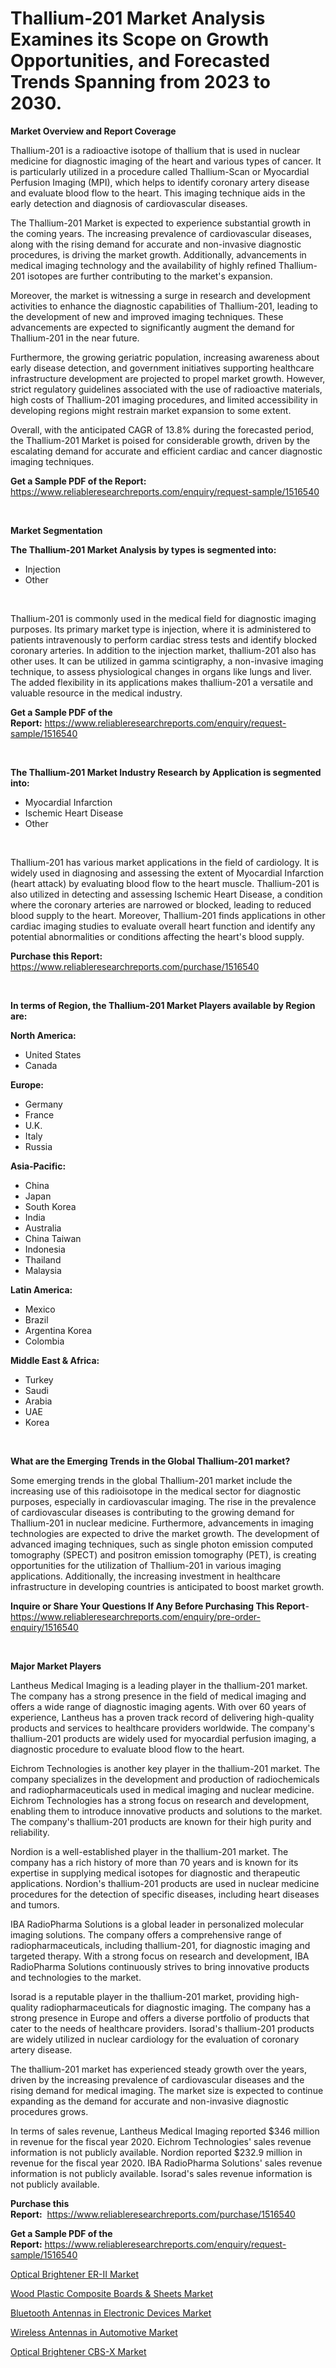 <p><h1>Thallium-201 Market Analysis Examines its Scope on Growth Opportunities, and Forecasted Trends Spanning from 2023 to 2030.</h1></p><p><strong>Market Overview and Report Coverage</strong></p>
<p><p>Thallium-201 is a radioactive isotope of thallium that is used in nuclear medicine for diagnostic imaging of the heart and various types of cancer. It is particularly utilized in a procedure called Thallium-Scan or Myocardial Perfusion Imaging (MPI), which helps to identify coronary artery disease and evaluate blood flow to the heart. This imaging technique aids in the early detection and diagnosis of cardiovascular diseases.</p><p>The Thallium-201 Market is expected to experience substantial growth in the coming years. The increasing prevalence of cardiovascular diseases, along with the rising demand for accurate and non-invasive diagnostic procedures, is driving the market growth. Additionally, advancements in medical imaging technology and the availability of highly refined Thallium-201 isotopes are further contributing to the market's expansion.</p><p>Moreover, the market is witnessing a surge in research and development activities to enhance the diagnostic capabilities of Thallium-201, leading to the development of new and improved imaging techniques. These advancements are expected to significantly augment the demand for Thallium-201 in the near future.</p><p>Furthermore, the growing geriatric population, increasing awareness about early disease detection, and government initiatives supporting healthcare infrastructure development are projected to propel market growth. However, strict regulatory guidelines associated with the use of radioactive materials, high costs of Thallium-201 imaging procedures, and limited accessibility in developing regions might restrain market expansion to some extent.</p><p>Overall, with the anticipated CAGR of 13.8% during the forecasted period, the Thallium-201 Market is poised for considerable growth, driven by the escalating demand for accurate and efficient cardiac and cancer diagnostic imaging techniques.</p></p>
<p><strong>Get a Sample PDF of the Report:</strong> <a href="https://www.reliableresearchreports.com/enquiry/request-sample/1516540">https://www.reliableresearchreports.com/enquiry/request-sample/1516540</a></p>
<p>&nbsp;</p>
<p><strong>Market Segmentation</strong></p>
<p><strong>The Thallium-201 Market Analysis by types is segmented into:</strong></p>
<p><ul><li>Injection</li><li>Other</li></ul></p>
<p>&nbsp;</p>
<p><p>Thallium-201 is commonly used in the medical field for diagnostic imaging purposes. Its primary market type is injection, where it is administered to patients intravenously to perform cardiac stress tests and identify blocked coronary arteries. In addition to the injection market, thallium-201 also has other uses. It can be utilized in gamma scintigraphy, a non-invasive imaging technique, to assess physiological changes in organs like lungs and liver. The added flexibility in its applications makes thallium-201 a versatile and valuable resource in the medical industry.</p></p>
<p><strong>Get a Sample PDF of the Report:</strong>&nbsp;<a href="https://www.reliableresearchreports.com/enquiry/request-sample/1516540">https://www.reliableresearchreports.com/enquiry/request-sample/1516540</a></p>
<p>&nbsp;</p>
<p><strong>The Thallium-201 Market Industry Research by Application is segmented into:</strong></p>
<p><ul><li>Myocardial Infarction</li><li>Ischemic Heart Disease</li><li>Other</li></ul></p>
<p>&nbsp;</p>
<p><p>Thallium-201 has various market applications in the field of cardiology. It is widely used in diagnosing and assessing the extent of Myocardial Infarction (heart attack) by evaluating blood flow to the heart muscle. Thallium-201 is also utilized in detecting and assessing Ischemic Heart Disease, a condition where the coronary arteries are narrowed or blocked, leading to reduced blood supply to the heart. Moreover, Thallium-201 finds applications in other cardiac imaging studies to evaluate overall heart function and identify any potential abnormalities or conditions affecting the heart's blood supply.</p></p>
<p><strong>Purchase this Report:</strong>&nbsp; <a href="https://www.reliableresearchreports.com/purchase/1516540">https://www.reliableresearchreports.com/purchase/1516540</a></p>
<p>&nbsp;</p>
<p><strong>In terms of Region, the Thallium-201 Market Players available by Region are:</strong></p>
<p>
    <p> <strong> North America: </strong>
        <ul>
            <li>United States</li>
            <li>Canada</li>
        </ul>
        </p> 
    <p> <strong> Europe: </strong>
        <ul>
            <li>Germany</li>
            <li>France</li>
            <li>U.K.</li>
            <li>Italy</li>
            <li>Russia</li>
        </ul>
        </p> 
    <p> <strong> Asia-Pacific: </strong>
        <ul>
            <li>China</li>
            <li>Japan</li>
            <li>South Korea</li>
            <li>India</li>
            <li>Australia</li>
            <li>China Taiwan</li>
            <li>Indonesia</li>
            <li>Thailand</li>
            <li>Malaysia</li>
        </ul>
        </p> 
    <p> <strong> Latin America: </strong>
        <ul>
            <li>Mexico</li>
            <li>Brazil</li>
            <li>Argentina Korea</li>
            <li>Colombia</li>
        </ul>
        </p> 
    <p> <strong> Middle East & Africa: </strong>
        <ul>
            <li>Turkey</li>
            <li>Saudi</li>
            <li>Arabia</li>
            <li>UAE</li>
            <li>Korea</li>
        </ul>
    </p>
    </p>
<p>&nbsp;</p>
<p><strong>What are the Emerging Trends in the Global Thallium-201 market?</strong></p>
<p><p>Some emerging trends in the global Thallium-201 market include the increasing use of this radioisotope in the medical sector for diagnostic purposes, especially in cardiovascular imaging. The rise in the prevalence of cardiovascular diseases is contributing to the growing demand for Thallium-201 in nuclear medicine. Furthermore, advancements in imaging technologies are expected to drive the market growth. The development of advanced imaging techniques, such as single photon emission computed tomography (SPECT) and positron emission tomography (PET), is creating opportunities for the utilization of Thallium-201 in various imaging applications. Additionally, the increasing investment in healthcare infrastructure in developing countries is anticipated to boost market growth.</p></p>
<p><strong>Inquire or Share Your Questions If Any Before Purchasing This Report</strong>- <a href="https://www.reliableresearchreports.com/enquiry/pre-order-enquiry/1516540">https://www.reliableresearchreports.com/enquiry/pre-order-enquiry/1516540</a></p>
<p>&nbsp;</p>
<p><strong>Major Market Players</strong></p>
<p><p>Lantheus Medical Imaging is a leading player in the thallium-201 market. The company has a strong presence in the field of medical imaging and offers a wide range of diagnostic imaging agents. With over 60 years of experience, Lantheus has a proven track record of delivering high-quality products and services to healthcare providers worldwide. The company's thallium-201 products are widely used for myocardial perfusion imaging, a diagnostic procedure to evaluate blood flow to the heart.</p><p>Eichrom Technologies is another key player in the thallium-201 market. The company specializes in the development and production of radiochemicals and radiopharmaceuticals used in medical imaging and nuclear medicine. Eichrom Technologies has a strong focus on research and development, enabling them to introduce innovative products and solutions to the market. The company's thallium-201 products are known for their high purity and reliability.</p><p>Nordion is a well-established player in the thallium-201 market. The company has a rich history of more than 70 years and is known for its expertise in supplying medical isotopes for diagnostic and therapeutic applications. Nordion's thallium-201 products are used in nuclear medicine procedures for the detection of specific diseases, including heart diseases and tumors.</p><p>IBA RadioPharma Solutions is a global leader in personalized molecular imaging solutions. The company offers a comprehensive range of radiopharmaceuticals, including thallium-201, for diagnostic imaging and targeted therapy. With a strong focus on research and development, IBA RadioPharma Solutions continuously strives to bring innovative products and technologies to the market.</p><p>Isorad is a reputable player in the thallium-201 market, providing high-quality radiopharmaceuticals for diagnostic imaging. The company has a strong presence in Europe and offers a diverse portfolio of products that cater to the needs of healthcare providers. Isorad's thallium-201 products are widely utilized in nuclear cardiology for the evaluation of coronary artery disease.</p><p>The thallium-201 market has experienced steady growth over the years, driven by the increasing prevalence of cardiovascular diseases and the rising demand for medical imaging. The market size is expected to continue expanding as the demand for accurate and non-invasive diagnostic procedures grows.</p><p>In terms of sales revenue, Lantheus Medical Imaging reported $346 million in revenue for the fiscal year 2020. Eichrom Technologies' sales revenue information is not publicly available. Nordion reported $232.9 million in revenue for the fiscal year 2020. IBA RadioPharma Solutions' sales revenue information is not publicly available. Isorad's sales revenue information is not publicly available.</p></p>
<p><strong>Purchase this Report:</strong>&nbsp;&nbsp;<a href="https://www.reliableresearchreports.com/purchase/1516540">https://www.reliableresearchreports.com/purchase/1516540</a></p>
<p></p>
<p><strong>Get a Sample PDF of the Report:</strong>&nbsp;<a href="https://www.reliableresearchreports.com/enquiry/request-sample/1516540">https://www.reliableresearchreports.com/enquiry/request-sample/1516540</a></p>
<p><p><a href="https://github.com/Chiragrp24/Market-Research-Report-List-1/blob/main/optical-brightener-er-ii-market.md">Optical Brightener ER-II Market</a></p><p><a href="https://medium.com/@fitanstorm7845/wood-plastic-composite-boards-amp-sheets-market-size-cagr-trends-2024-2030-69be37e570c7">Wood Plastic Composite Boards & Sheets Market</a></p><p><a href="https://www.linkedin.com/pulse/bluetooth-antennas-electronic-devices-market-size-share-3rzqe/">Bluetooth Antennas in Electronic Devices Market</a></p><p><a href="https://www.linkedin.com/pulse/wireless-antennas-automotive-market-share-amp-new-trends-d8yfe/">Wireless Antennas in Automotive Market</a></p><p><a href="https://github.com/YashRP12/Market-Research-Report-List-1/blob/main/optical-brightener-cbs-x-market.md">Optical Brightener CBS-X Market</a></p></p>